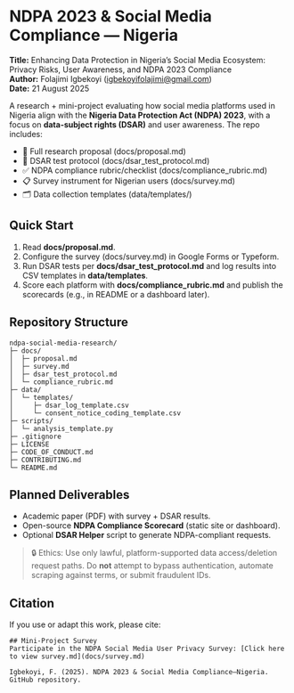 # NDPA 2023 & Social Media Compliance — Nigeria

**Title:** Enhancing Data Protection in Nigeria’s Social Media Ecosystem: Privacy Risks, User Awareness, and NDPA 2023 Compliance  
**Author:** Folajimi Igbekoyi (igbekoyifolajimi@gmail.com)  
**Date:** 21 August 2025

A research + mini-project evaluating how social media platforms used in Nigeria align with the **Nigeria Data Protection Act (NDPA) 2023**, with a focus on **data-subject rights (DSAR)** and user awareness. The repo includes:

- 📄 Full research proposal (docs/proposal.md)  
- 🧪 DSAR test protocol (docs/dsar_test_protocol.md)  
- ✅ NDPA compliance rubric/checklist (docs/compliance_rubric.md)  
- 📋 Survey instrument for Nigerian users (docs/survey.md)  
- 🗂️ Data collection templates (data/templates/)  

## Quick Start

1. Read **docs/proposal.md**.  
2. Configure the survey (docs/survey.md) in Google Forms or Typeform.  
3. Run DSAR tests per **docs/dsar_test_protocol.md** and log results into CSV templates in **data/templates**.  
4. Score each platform with **docs/compliance_rubric.md** and publish the scorecards (e.g., in README or a dashboard later).

## Repository Structure

```
ndpa-social-media-research/
├─ docs/
│  ├─ proposal.md
│  ├─ survey.md
│  ├─ dsar_test_protocol.md
│  └─ compliance_rubric.md
├─ data/
│  └─ templates/
│     ├─ dsar_log_template.csv
│     └─ consent_notice_coding_template.csv
├─ scripts/
│  └─ analysis_template.py
├─ .gitignore
├─ LICENSE
├─ CODE_OF_CONDUCT.md
├─ CONTRIBUTING.md
└─ README.md
```

## Planned Deliverables

- Academic paper (PDF) with survey + DSAR results.  
- Open-source **NDPA Compliance Scorecard** (static site or dashboard).  
- Optional **DSAR Helper** script to generate NDPA-compliant requests.

> 🔒 Ethics: Use only lawful, platform-supported data access/deletion request paths. Do **not** attempt to bypass authentication, automate scraping against terms, or submit fraudulent IDs.

## Citation

If you use or adapt this work, please cite:
```
## Mini-Project Survey
Participate in the NDPA Social Media User Privacy Survey: [Click here to view survey.md](docs/survey.md)

Igbekoyi, F. (2025). NDPA 2023 & Social Media Compliance—Nigeria. GitHub repository.
```
